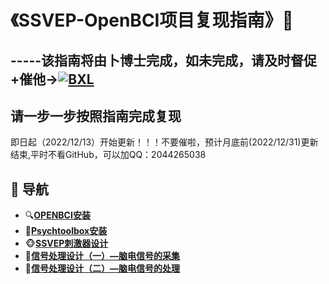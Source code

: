 # 《SSVEP-OpenBCI项目复现指南》🌸
## -----该指南将由卜博士完成，如未完成，请及时督促+催他→[![BXL](https://img.shields.io/github/followers/Bu0717?label=%E5%8D%9C%E5%8D%9A%E5%A3%AB&style=social)](https://github.com/Bu0717)
## 请一步一步按照指南完成复现
即日起（2022/12/13）开始更新！！！不要催啦，预计月底前(2022/12/31)更新结束,平时不看GitHub，可以加QQ：2044265038  
## 🧭 导航

+ 🔍[**OPENBCI安装**](https://github.com/AI-Tianlong/SSVEP-BCI-OpenBCI/blob/main/docs/OPENBCI%E5%AE%89%E8%A3%85.md)
+ 🔧[**Psychtoolbox安装**](https://github.com/AI-Tianlong/SSVEP-BCI-OpenBCI/blob/main/docs/Psychtoolbox%E5%AE%89%E8%A3%85.md)
+ 🐵[**SSVEP刺激器设计**](https://github.com/AI-Tianlong/SSVEP-BCI-OpenBCI/blob/main/docs/SSVEP%E5%88%BA%E6%BF%80%E5%99%A8%E8%AE%BE%E8%AE%A1.md)
+ 🦄[**信号处理设计（一）—脑电信号的采集**](https://github.com/AI-Tianlong/SSVEP-BCI-OpenBCI/blob/main/docs/%E4%BF%A1%E5%8F%B7%E5%A4%84%E7%90%86%E8%AE%BE%E8%AE%A1%EF%BC%88%E4%B8%80%EF%BC%89%E2%80%94%E8%84%91%E7%94%B5%E4%BF%A1%E5%8F%B7%E7%9A%84%E9%87%87%E9%9B%86.md)
+ 💞[**信号处理设计（二）—脑电信号的处理**](https://github.com/AI-Tianlong/SSVEP-BCI-OpenBCI/blob/main/docs/%E4%BF%A1%E5%8F%B7%E5%A4%84%E7%90%86%E8%AE%BE%E8%AE%A1%EF%BC%88%E4%BA%8C%EF%BC%89%E2%80%94%E8%84%91%E7%94%B5%E4%BF%A1%E5%8F%B7%E7%9A%84%E5%A4%84%E7%90%86.md)

